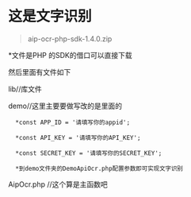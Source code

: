 # 这是文字识别
>aip-ocr-php-sdk-1.4.0.zip 

*文件是PHP 的SDK的借口可以直接下载

然后里面有文件如下


lib//库文件

demo//这里主要要做写改的是里面的 

      *const APP_ID = '请填写你的appid';

      *const API_KEY = '请填写你的API_KEY';

      *const SECRET_KEY = '请填写你的SECRET_KEY';

      *到demo文件夹的DemoApiOcr.php配置参数即可实现文字识别

AipOcr.php //这个算是主函数吧


